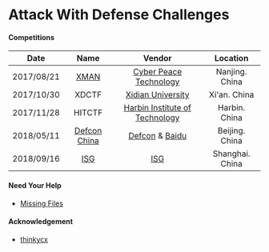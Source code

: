 # Attack With Defense Challenges


#### Competitions

|Date|Name|Vendor|Location|
|:-:|:-:|:-:|:-:|
|2017/08/21|[XMAN](https://www.xctf.org.cn/xman/)|[Cyber Peace Technology](http://www.cyberpeace.cn/)|Nanjing. China|
|2017/10/30|XDCTF|[Xidian University](http://www.xidian.edu.cn/)|Xi'an. China|
|2017/11/28|HITCTF|[Harbin Institute of Technology](http://www.hit.edu.cn/)|Harbin. China|
|2018/05/11|[Defcon China](https://www.defcon.org/html/defcon-china/dc-cn-index.html)|[Defcon](https://www.defcon.org/) & [Baidu](https://baidu.com/)|Beijing. China|
|2018/09/16|[ISG](https://www.chinaisg.org/)|[ISG](https://www.chinaisg.org/)|Shanghai. China|
#### Need Your Help
* [Missing Files](HELP.md)

#### Acknowledgement
* [thinkycx](https://github.com/thinkycx)

